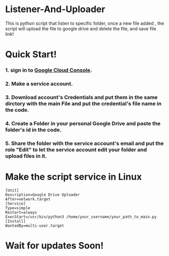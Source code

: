 # Listener-And-Uploader
This is python script that listen to specific folder, once a new file added , the script will upload the file to google drive and delete the file, and save file link!


# Quick Start!

### 1. sign in to [Google Cloud Console](https://console.cloud.google.com/).
### 2. Make a service account.
### 3. Download account's Credentials and put them in the same dirctory with the main File and put the credential's file name in the code.
### 4. Create a Folder in your personal Google Drive and paste the folder's id in the code.
### 5. Share the folder with the service account's email and put the role "Edit" to let the service account edit your folder and upload files in it.


# Make the script service in Linux

```
[Unit]
Description=Google Drive Uploader
After=network.target
[Service]
Type=simple
Restart=always
ExecStart=/usr/bin/python3 /home/your_username/your_path_to_main.py
[Install]
WantedBy=multi-user.target
```

# Wait for updates Soon!